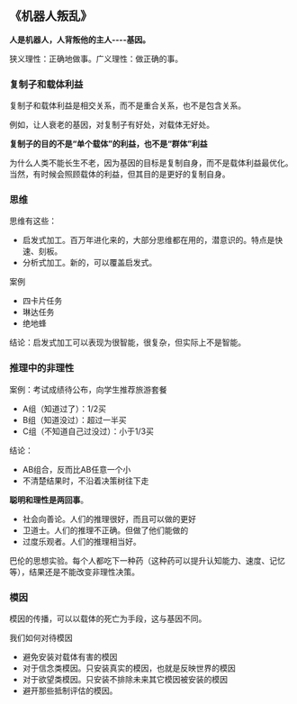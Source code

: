 ## 《机器人叛乱》

**人是机器人，人背叛他的主人----基因。**

狭义理性：正确地做事。广义理性：做正确的事。  


### 复制子和载体利益

复制子和载体利益是相交关系，而不是重合关系，也不是包含关系。

例如，让人衰老的基因，对复制子有好处，对载体无好处。

**复制子的目的不是“单个载体”的利益，也不是“群体”利益**

为什么人类不能长生不老，因为基因的目标是复制自身，而不是载体利益最优化。当然，有时候会照顾载体的利益，但其目的是更好的复制自身。

### 思维
思维有这些：
- 启发式加工。百万年进化来的，大部分思维都在用的，潜意识的。特点是快速、刻板。
- 分析式加工。新的，可以覆盖启发式。

案例
- 四卡片任务
- 琳达任务
- 绝地蜂

结论：启发式加工可以表现为很智能，很复杂，但实际上不是智能。

### 推理中的非理性
案例：考试成绩待公布，向学生推荐旅游套餐
- A组（知道过了）：1/2买
- B组（知道没过）：超过一半买
- C组（不知道自己过没过）：小于1/3买

结论：
- AB组合，反而比AB任意一个小
- 不清楚结果时，不沿着决策树往下走

**聪明和理性是两回事**。
- 社会向善论。人们的推理很好，而且可以做的更好
- 卫道士。人们的推理不正确。但做了他们能做的
- 过度乐观者。人们的推理相当好。

巴伦的思想实验。每个人都吃下一种药（这种药可以提升认知能力、速度、记忆等），结果还是不能改变非理性决策。

### 模因

模因的传播，可以以载体的死亡为手段，这与基因不同。

我们如何对待模因
- 避免安装对载体有害的模因
- 对于信念类模因。只安装真实的模因，也就是反映世界的模因
- 对于欲望类模因。只安装不排除未来其它模因被安装的模因
- 避开那些抵制评估的模因。

